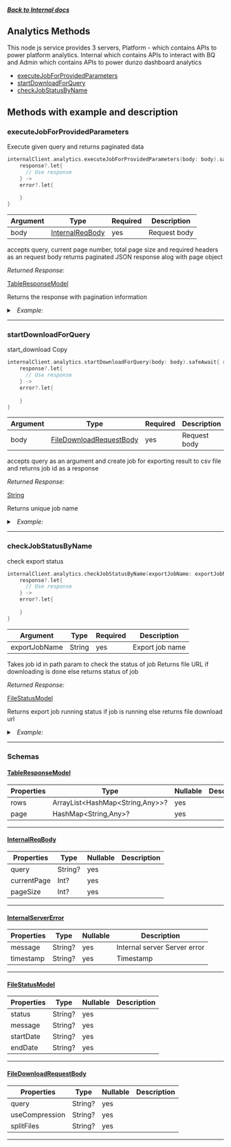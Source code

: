 



##### [Back to Internal docs](./README.md)

## Analytics Methods
This node js service provides 3 servers, Platform - which contains APIs to power platform analytics. Internal which contains APIs to interact with BQ and Admin which contains APIs to power dunzo dashboard analytics

* [executeJobForProvidedParameters](#executejobforprovidedparameters)
* [startDownloadForQuery](#startdownloadforquery)
* [checkJobStatusByName](#checkjobstatusbyname)



## Methods with example and description


### executeJobForProvidedParameters
Execute given query and returns paginated data




```kotlin
internalClient.analytics.executeJobForProvidedParameters(body: body).safeAwait{ response, error->
    response?.let{
      // Use response
    } ->
    error?.let{
      
    } 
}
```





| Argument  |  Type  | Required | Description |
| --------- | -----  | -------- | ----------- |
| body | [InternalReqBody](#InternalReqBody) | yes | Request body |


accepts query, current page number, total page size and required headers as an request body returns paginated JSON response alog with page object

*Returned Response:*




[TableResponseModel](#TableResponseModel)

Returns the response with pagination information




<details>
<summary><i>&nbsp; Example:</i></summary>

```json

```
</details>









---


### startDownloadForQuery
start_download Copy




```kotlin
internalClient.analytics.startDownloadForQuery(body: body).safeAwait{ response, error->
    response?.let{
      // Use response
    } ->
    error?.let{
      
    } 
}
```





| Argument  |  Type  | Required | Description |
| --------- | -----  | -------- | ----------- |
| body | [FileDownloadRequestBody](#FileDownloadRequestBody) | yes | Request body |


accepts query as an argument and create job for exporting result to csv file and returns job id as a response

*Returned Response:*




[String](#String)

Returns unique job name




<details>
<summary><i>&nbsp; Example:</i></summary>

```json

```
</details>









---


### checkJobStatusByName
check export status




```kotlin
internalClient.analytics.checkJobStatusByName(exportJobName: exportJobName).safeAwait{ response, error->
    response?.let{
      // Use response
    } ->
    error?.let{
      
    } 
}
```





| Argument  |  Type  | Required | Description |
| --------- | -----  | -------- | ----------- | 
| exportJobName | String | yes | Export job name |  



Takes job id in path param to check the status of job Returns file URL if downloading is done else returns status of job

*Returned Response:*




[FileStatusModel](#FileStatusModel)

Returns export job running status if job is running else returns file download url




<details>
<summary><i>&nbsp; Example:</i></summary>

```json

```
</details>









---



### Schemas

 
 
 #### [TableResponseModel](#TableResponseModel)

 | Properties | Type | Nullable | Description |
 | ---------- | ---- | -------- | ----------- |
 | rows | ArrayList<HashMap<String,Any>>? |  yes  |  |
 | page | HashMap<String,Any>? |  yes  |  |

---


 
 
 #### [InternalReqBody](#InternalReqBody)

 | Properties | Type | Nullable | Description |
 | ---------- | ---- | -------- | ----------- |
 | query | String? |  yes  |  |
 | currentPage | Int? |  yes  |  |
 | pageSize | Int? |  yes  |  |

---


 
 
 #### [InternalServerError](#InternalServerError)

 | Properties | Type | Nullable | Description |
 | ---------- | ---- | -------- | ----------- |
 | message | String? |  yes  | Internal server Server error |
 | timestamp | String? |  yes  | Timestamp |

---


 
 
 #### [FileStatusModel](#FileStatusModel)

 | Properties | Type | Nullable | Description |
 | ---------- | ---- | -------- | ----------- |
 | status | String? |  yes  |  |
 | message | String? |  yes  |  |
 | startDate | String? |  yes  |  |
 | endDate | String? |  yes  |  |

---


 
 
 #### [FileDownloadRequestBody](#FileDownloadRequestBody)

 | Properties | Type | Nullable | Description |
 | ---------- | ---- | -------- | ----------- |
 | query | String? |  yes  |  |
 | useCompression | String? |  yes  |  |
 | splitFiles | String? |  yes  |  |

---




